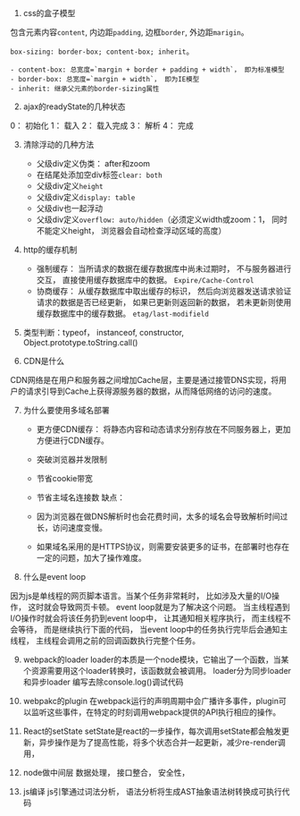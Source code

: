 <!--
 * @Description: 
 * @Date: 2020-01-01 20:56:07
 * @Author: mason
-->

1. css的盒子模型

包含元素内容`content`, 内边距`padding`, 边框`border`, 外边距`marigin`。

`box-sizing: border-box; content-box; inherit`。

    - content-box: 总宽度=`margin + border + padding + width`， 即为标准模型
    - border-box: 总宽度=`margin + width`， 即为IE模型
    - inherit: 继承父元素的border-sizing属性

2. ajax的readyState的几种状态

0： 初始化
1： 载入
2： 载入完成
3： 解析
4： 完成

3. 清除浮动的几种方法

    - 父级div定义伪类： after和zoom
    - 在结尾处添加空div标签`clear: both`
    - 父级div定义`height`
    - 父级div定义`display: table`
    - 父级div也一起浮动
    - 父级div定义`overflow: auto/hidden`（必须定义width或zoom：1， 同时不能定义height， 浏览器会自动检查浮动区域的高度）

4. http的缓存机制

    - 强制缓存： 当所请求的数据在缓存数据库中尚未过期时， 不与服务器进行交互， 直接使用缓存数据库中的数据。 `Expire/Cache-Control`
    - 协商缓存： 从缓存数据库中取出缓存的标识， 然后向浏览器发送请求验证请求的数据是否已经更新， 如果已更新则返回新的数据， 若未更新则使用缓存数据库中的缓存数据。 `etag/last-modifield`

5. 类型判断：typeof， instanceof, constructor, Object.prototype.toString.call()


6. CDN是什么

CDN网络是在用户和服务器之间增加Cache层，主要是通过接管DNS实现，将用户的请求引导到Cache上获得源服务器的数据，从而降低网络的访问的速度。

7. 为什么要使用多域名部署

    - 更方便CDN缓存： 将静态内容和动态请求分别存放在不同服务器上，更加方便进行CDN缓存。
    - 突破浏览器并发限制
    - 节省cookie带宽
    - 节省主域名连接数
  缺点：

    - 因为浏览器在做DNS解析时也会花费时间，太多的域名会导致解析时间过长，访问速度变慢。
    - 如果域名采用的是HTTPS协议，则需要安装更多的证书，在部署时也存在一定的问题，加大了操作难度。

8. 什么是event loop

因为js是单线程的网页脚本语言。当某个任务非常耗时， 比如涉及大量的I/O操作， 这时就会导致网页卡顿。 event loop就是为了解决这个问题。 当主线程遇到I/O操作时就会将该任务扔到event loop中， 让其通知相关程序执行， 而主线程不会等待， 而是继续执行下面的代码， 当event loop中的任务执行完毕后会通知主线程， 主线程会调用之前的回调函数执行完整个任务。

9. webpack的loader
loader的本质是一个node模块，它输出了一个函数，当某个资源需要用这个loader转换时，该函数就会被调用。
loader分为同步loader和异步loader
编写去除console.log()调试代码

10. webpakc的plugin
在webpack运行的声明周期中会广播许多事件，plugin可以监听这些事件，在特定的时刻调用webpack提供的API执行相应的操作。

11. React的setState
setState是react的一步操作，每次调用setState都会触发更新，异步操作是为了提高性能，将多个状态合并一起更新，减少re-render调用，

11. node做中间层
数据处理， 接口整合， 安全性， 

12. js编译
js引擎通过词法分析， 语法分析将生成AST抽象语法树转换成可执行代码
